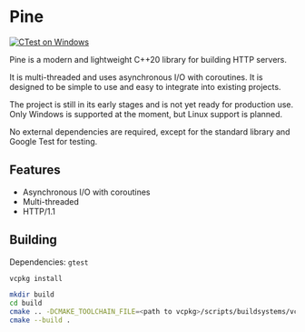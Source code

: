 # Pine

[![CTest on Windows](https://github.com/Jacquwes/Pine/actions/workflows/cmake.yml/badge.svg?branch=asio)](https://github.com/Jacquwes/Pine/actions/workflows/cmake.yml)

Pine is a modern and lightweight C++20 library for building HTTP servers.

It is multi-threaded and uses asynchronous I/O with coroutines. It is designed 
to be simple to use and easy to integrate into existing 
projects.

The project is still in its early stages and is not yet ready for production 
use. Only Windows is supported at the moment, but Linux support is planned.

No external dependencies are required, except for the standard library and 
Google Test for testing.

## Features

- Asynchronous I/O with coroutines
- Multi-threaded
- HTTP/1.1

## Building

Dependencies: `gtest`

```bash
vcpkg install
```

```bash
mkdir build
cd build
cmake .. -DCMAKE_TOOLCHAIN_FILE=<path to vcpkg>/scripts/buildsystems/vcpkg.cmake
cmake --build .
```
